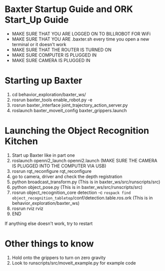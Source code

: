 # Baxter Startup Guide and ORK Start_Up Guide

- MAKE SURE THAT YOU ARE LOGGED ON TO BILLROBOT FOR WiFi
- MAKE SURE THAT YOU ARE .baxter.sh every time you open a new terminal or it doesn't work
- MAKE SURE THAT THE ROUTER IS TURNED ON 
- MAKE SURE COMPUTER IS PLUGGED IN
- MAKE SURE CAMERA IS PLUGGED IN

# Starting up Baxter

1. cd behavior_exploration/baxter_ws/
2. rosrun baxter_tools enable_robot.py -e
3. rosrun baxter_interface joint_trajectory_action_server.py
4. roslaunch baxter_moveit_config baxter_grippers.launch

# Launching the Object Recognition Kitchen

1. Start up Baxter like in part one
2. roslaunch openni2_launch openni2.launch (MAKE SURE THE CAMERA IS PLUGGED INTO THE COMPUTER VIA USB)
3. rosrun rqt_reconfigure rqt_reconfigure 
4. go to camera, driver and check the depth registration
5. python broadcast_transform.py (This is in baxter_ws/src/runscripts/src)
6. python object_pose.py (This is in baxter_ws/src/runscripts/src)
7. rosrun object_recognition_core detection -c `rospack find object_recognition_tabletop`/conf/detection.table.ros.ork (This is in behavior_exploration/baxter_ws)
8. rosrun rviz rviz
9. END

If anything else doesn't work, try to restart

# Other things to know

1. Hold onto the grippers to turn on zero gravity 
2. Look to runscripts/src/moveit_example.py for example code 


